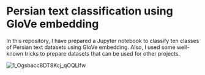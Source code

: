 # Persian text classification using GloVe embedding

In this repository, I have prepared a Jupyter notebook to classify ten classes of Persian text datasets using GloVe embedding. Also, I used some well-known tricks to prepare datasets that can be used for other projects. 


![1_Ogsbacc8DT8Kcj_qOQLlfw](https://user-images.githubusercontent.com/78655282/196053103-61cf4118-ac29-407c-bb99-efb0a29ad80d.jpeg)
